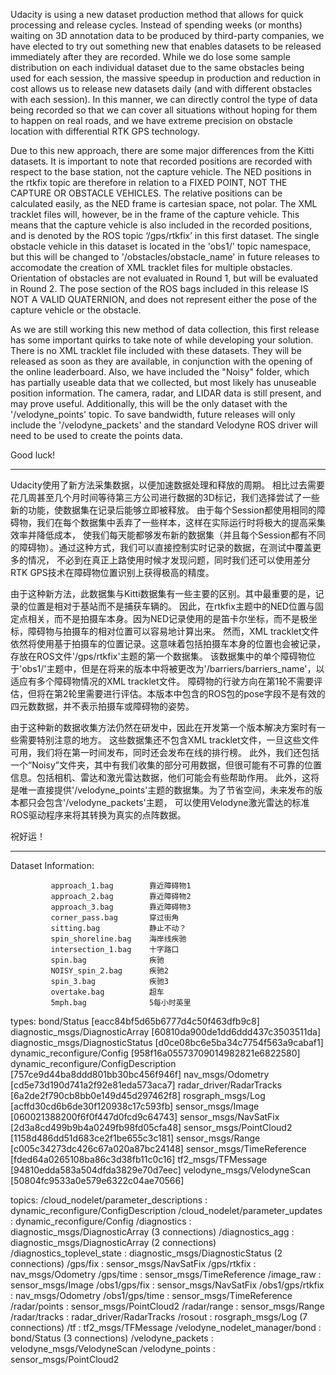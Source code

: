 Udacity is using a new dataset production method that allows for quick processing and release cycles.
Instead of spending weeks (or months) waiting on 3D annotation data to be produced by third-party companies,
we have elected to try out something new that enables datasets to be released immediately after they are recorded.
While we do lose some sample distribution on each individual dataset due to the same obstacles being used for each session,
the massive speedup in production and reduction in cost allows us to release new datasets daily (and with different obstacles with each session).
In this manner,
we can directly control the type of data being recorded so that we can cover all situations without hoping for them to happen on real roads,
and we have extreme precision on obstacle location with differential RTK GPS technology.

Due to this new approach, there are some major differences from the Kitti datasets.
It is important to note that recorded positions are recorded with respect to the base station, not the capture vehicle.
The NED positions in the rtkfix topic are therefore in relation to a FIXED POINT, NOT THE CAPTURE OR OBSTACLE VEHICLES.
The relative positions can be calculated easily, as the NED frame is cartesian space, not polar. The XML tracklet files will,
however, be in the frame of the capture vehicle. This means that the capture vehicle is also included in the recorded positions,
and is denoted by the ROS topic ‘/gps/rtkfix’ in this first dataset.
The single obstacle vehicle in this dataset is located in the 'obs1/' topic namespace,
but this will be changed to '/obstacles/obstacle_name' in future releases to accomodate the creation of XML tracklet files for multiple obstacles.
Orientation of obstacles are not evaluated in Round 1, but will be evaluated in Round 2.
The pose section of the ROS bags included in this release IS NOT A VALID QUATERNION,
and does not represent either the pose of the capture vehicle or the obstacle.

As we are still working this new method of data collection, this first release has some important quirks to take note of while developing your solution.
There is no XML tracklet file included with these datasets. They will be released as soon as they are available,
in conjunction with the opening of the online leaderboard. Also, we have included the "Noisy" folder, which has partially useable data that we collected,
but most likely has unuseable position information. The camera, radar, and LIDAR data is still present, and may prove useful.
Additionally, this will be the only dataset with the '/velodyne_points' topic.
To save bandwidth,
future releases will only include the '/velodyne_packets' and the standard Velodyne ROS driver will need to be used to create the points data.

Good luck!

---------

Udacity使用了新方法采集数据，以便加速数据处理和释放的周期。
相比过去需要花几周甚至几个月时间等待第三方公司进行数据的3D标记，我们选择尝试了一些新的功能，使数据集在记录后能够立即被释放。
由于每个Session都使用相同的障碍物，我们在每个数据集中丢弃了一些样本，这样在实际运行时将极大的提高采集效率并降低成本，
使我们每天能都够发布新的数据集（并且每个Session都有不同的障碍物）。通过这种方式，我们可以直接控制实时记录的数据，在测试中覆盖更多的情况，
不必到在真正上路使用时候才发现问题，同时我们还可以使用差分RTK GPS技术在障碍物位置识别上获得极高的精度。

由于这种新方法，此数据集与Kitti数据集有一些主要的区别。其中最重要的是，记录的位置是相对于基站而不是捕获车辆的。
因此，在rtkfix主题中的NED位置与固定点相关，而不是拍摄车本身。因为NED记录使用的是笛卡尔坐标，而不是极坐标，障碍物与拍摄车的相对位置可以容易地计算出来。
然而，XML tracklet文件依然将使用基于拍摄车的位置记录。这意味着包括拍摄车本身的位置也会被记录，存放在ROS文件'/gps/rtkfix'主题的第一个数据集。
该数据集中的单个障碍物位于'obs1/'主题中，但是在将来的版本中将被更改为'/barriers/barriers_name'，以适应有多个障碍物情况的XML tracklet文件。
障碍物的行驶方向在第1轮不需要评估，但将在第2轮里需要进行评估。本版本中包含的ROS包的pose字段不是有效的四元数数据，并不表示拍摄车或障碍物的姿势。

由于这种新的数据收集方法仍然在研发中，因此在开发第一个版本解决方案时有一些需要特别注意的地方。
这些数据集还不包含XML tracklet文件，一旦这些文件可用，我们将在第一时间发布，同时还会发布在线的排行榜。
此外，我们还包括一个“Noisy”文件夹，其中有我们收集的部分可用数据，但很可能有不可靠的位置信息。包括相机、雷达和激光雷达数据，他们可能会有些帮助作用。
此外，这将是唯一直接提供'/velodyne_points'主题的数据集。为了节省空间，未来发布的版本都只会包含'/velodyne_packets'主题，
可以使用Velodyne激光雷达的标准ROS驱动程序来将其转换为真实的点阵数据。

祝好运！

---------

Dataset Information:

             approach_1.bag        靠近障碍物1
             approach_2.bag        靠近障碍物2
             approach_3.bag        靠近障碍物3
             corner_pass.bag       穿过街角
             sitting.bag           静止不动？
             spin_shoreline.bag    海岸线疾驰
             intersection_1.bag    十字路口
             spin.bag              疾驰
             NOISY_spin_2.bag      疾驰2
             spin_3.bag            疾驰3
             overtake.bag          超车
             5mph.bag              5每小时英里

types:       bond/Status                            [eacc84bf5d65b6777d4c50f463dfb9c8]
             diagnostic_msgs/DiagnosticArray        [60810da900de1dd6ddd437c3503511da]
             diagnostic_msgs/DiagnosticStatus       [d0ce08bc6e5ba34c7754f563a9cabaf1]
             dynamic_reconfigure/Config             [958f16a05573709014982821e6822580]
             dynamic_reconfigure/ConfigDescription  [757ce9d44ba8ddd801bb30bc456f946f]
             nav_msgs/Odometry                      [cd5e73d190d741a2f92e81eda573aca7]
             radar_driver/RadarTracks               [6a2de2f790cb8bb0e149d45d297462f8]
             rosgraph_msgs/Log                      [acffd30cd6b6de30f120938c17c593fb]
             sensor_msgs/Image                      [060021388200f6f0f447d0fcd9c64743]
             sensor_msgs/NavSatFix                  [2d3a8cd499b9b4a0249fb98fd05cfa48]
             sensor_msgs/PointCloud2                [1158d486dd51d683ce2f1be655c3c181]
             sensor_msgs/Range                      [c005c34273dc426c67a020a87bc24148]
             sensor_msgs/TimeReference              [fded64a0265108ba86c3d38fb11c0c16]
             tf2_msgs/TFMessage                     [94810edda583a504dfda3829e70d7eec]
             velodyne_msgs/VelodyneScan             [50804fc9533a0e579e6322c04ae70566]

topics:      /cloud_nodelet/parameter_descriptions  : dynamic_reconfigure/ConfigDescription
             /cloud_nodelet/parameter_updates       : dynamic_reconfigure/Config
             /diagnostics                           : diagnostic_msgs/DiagnosticArray       (3 connections)
             /diagnostics_agg                       : diagnostic_msgs/DiagnosticArray       (2 connections)
             /diagnostics_toplevel_state            : diagnostic_msgs/DiagnosticStatus      (2 connections)
             /gps/fix                               : sensor_msgs/NavSatFix
             /gps/rtkfix                            : nav_msgs/Odometry
             /gps/time                              : sensor_msgs/TimeReference
             /image_raw                             : sensor_msgs/Image
             /obs1/gps/fix                          : sensor_msgs/NavSatFix
             /obs1/gps/rtkfix                       : nav_msgs/Odometry
             /obs1/gps/time                         : sensor_msgs/TimeReference
             /radar/points                          : sensor_msgs/PointCloud2
             /radar/range                           : sensor_msgs/Range
             /radar/tracks                          : radar_driver/RadarTracks
             /rosout                                : rosgraph_msgs/Log                     (7 connections)
             /tf                                    : tf2_msgs/TFMessage
             /velodyne_nodelet_manager/bond         : bond/Status                           (3 connections)
             /velodyne_packets                      : velodyne_msgs/VelodyneScan
             /velodyne_points                       : sensor_msgs/PointCloud2

